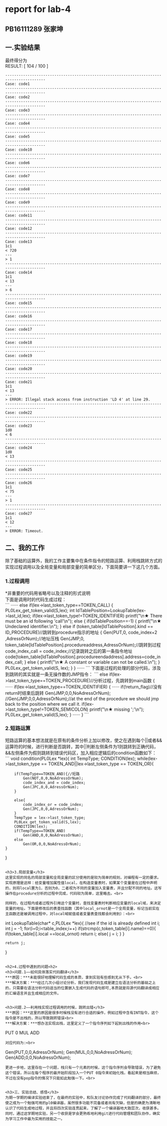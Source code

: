 <h1>report for lab-4</h1>
<h2>PB16111289 张家坤</h2>

<h2>一.实验结果</h2>

最终得分为<br>
RESULT: [  104  / 100 ]<br>

```
----------------------------------------------------------------------------------------
Case: code1
----------------------------------------------------------------------------------------
Case: code2
----------------------------------------------------------------------------------------
Case: code3
----------------------------------------------------------------------------------------
Case: code4
----------------------------------------------------------------------------------------
Case: code5
----------------------------------------------------------------------------------------
Case: code10
----------------------------------------------------------------------------------------
Case: code6
----------------------------------------------------------------------------------------
Case: code7
----------------------------------------------------------------------------------------
Case: code8
----------------------------------------------------------------------------------------
Case: code9
----------------------------------------------------------------------------------------
Case: code11
----------------------------------------------------------------------------------------
Case: code12
----------------------------------------------------------------------------------------
Case: code13
1c1
< 720
---
> 1
----------------------------------------------------------------------------------------
Case: code14
1c1
< 13
---
> 6
----------------------------------------------------------------------------------------
Case: code15
----------------------------------------------------------------------------------------
Case: code16
----------------------------------------------------------------------------------------
Case: code17
----------------------------------------------------------------------------------------
Case: code18
----------------------------------------------------------------------------------------
Case: code19
----------------------------------------------------------------------------------------
Case: code20
----------------------------------------------------------------------------------------
Case: code21
1c1
< 13
---
> ERROR: Illegal stack access from instruction 'LD 4' at line 29.
----------------------------------------------------------------------------------------
Case: code22
----------------------------------------------------------------------------------------
Case: code23
1d0
< 6
----------------------------------------------------------------------------------------
Case: code24
1d0
< 13
----------------------------------------------------------------------------------------
Case: code25
----------------------------------------------------------------------------------------
Case: code26
1c1
< 75
---
> 1
----------------------------------------------------------------------------------------
Case: code27
1c1
< 12
---
> ERROR: Timeout.

```

<h2>二、我的工作</h2>

除了基础的运算外，我的工作主要集中在条件指令的短路运算、利用栈跳转方式的实现过程调用以及全局变量和局部变量的简单区分，下面简要讲一下这几个方面。

<h3>1.过程调用</h3>
*非重要的代码用省略号以及注释的形式说明<br
关于过程调用，最初的形式是在生成汇编的时候直接生成静态地址，这样做其实与真正的程序相违背，也很难实现递归调用，为了解决这个问题后修改为利用栈的方式来跳转，基本思想并不繁琐，主要是在调用的时候，将下条指令的地址压入栈，过程返回的时候直接利用JMP指令来跳转到栈顶的返回地址即可。<br>
下面是调用时的代码生成过程：<br>
```
    ······
    else if(lex->last_token_type==TOKEN_CALL)
    {
	    PL0Lex_get_token_valid(S,lex);
	    int IdTablePosition=LookupTable(lex->last_id,lex);
	    if(lex->last_token_type!=TOKEN_IDENTIFIER)
	        printf("\n★  There must be an id following 'call'\n");
	    else {
            if(IdTablePosition==-1)
            {
                printf("\n★  Undeclared identifier.\n");
            }
            else if (token_table[IdTablePosition].kind == ID_PROCEDURE)//跳转到procedure指示的地址
            {
				Gen(PUT,0, code_index+2 ,AdressOrNum);//地址压栈
                Gen(JMP,0, token_table[IdTablePosition].procedureaddress,AdressOrNum);//跳转到过程
                code_index_call = code_index;//记录跳转之后的第一条指令地址
				code[token_table[IdTablePosition].procedureendaddress].address=code_index_call;
            }
            else {
                printf("\n★  A constant or variable can not be called.\n");
            }
            PL0Lex_get_token_valid(S, lex);
        }
	}
    ······
```
下面是过程的处理的部分代码，涉及到跳转的其实就是一条无操作数的JMP指令：
```
else if(lex->last_token_type==TOKEN_PROCEDURE)//分析过程，先跳转到main函数
		{
			······							
			if(lex->last_token_type==TOKEN_IDENTIFIER)
			{
				······
				if(!return_flag)//没有return时结束后跳转
					Gen(JMP,0,0,NoAdressOrNum);
                    //Gen(JMP,0,0,AdressOrNum);//at the end of the procedure we should jmp back to the position where we call it.
				if(lex->last_token_type!=TOKEN_SEMICOLON)	
					printf("\n★  missing ';'\n");
				PL0Lex_get_token_valid(S,lex);
			}
			······
		}
```

<h3>2.短路运算</h3>
短路运算的基本想法就是在原有的条件分析上加以修改，使之在遇到每个||或者&&运算符的时候，进行判断是否跳转，其中||判断左侧条件为1则跳转到正确代码，&&左侧条件为假则跳转到错误代码区，加入相应逻辑后的condition函数如下：<br>
```
void condition(PL0Lex *lex){
	int TempType;
	CONDITION(lex);
	while(lex->last_token_type == TOKEN_AND||lex->last_token_type == TOKEN_OR){

		if(TempType==TOKEN_AND){//短路
			Gen(NOT,0,0,NoAdressOrNum);
			code_index_and = code_index;
			Gen(JPC,0,0,AdressOrNum);
		}
			
		else{
			code_index_or = code_index;
			Gen(JPC,0,0,AdressOrNum);
		}
		TempType = lex->last_token_type;
		PL0Lex_get_token_valid(S,lex);
		CONDITION(lex);
		if(TempType==TOKEN_AND)
			Gen(AND,0,0,NoAdressOrNum);
		else
			Gen(OR,0,0,NoAdressOrNum);
	}
}
```

<h3>3.局部变量</h3>
这里实现的同名的局部变量和全局变量的区分使用的是较为简单的规则，对编程有一定的要求。实现原理是这样：给变量增加属性值local，在构造变量表时，如果某个变量是在过程中声明的，则将local置为1，否则为0，二者视为不同的变量加入变量表，并且分配不同的地址。这写操作在procedure分析的过程中完成，代码较为简单，这里略去。<br>

同样的，在过程内或者过程外引用这个变量时，查找变量表时判断相应变量的local域，来决定变量的地址。下面是修改后的表查找函数（其中local_ornot是一个全局变量，标记当前实在主函数还是被调用过程中，对local域赋值或者变量表查找都会利用到）：<br>

```
int LookupTable(char* c,PL0Lex *lex){					//see if the id is already defined
	int i;
	int j = -1;
	for(i=0;i<table_index;i++)
		if(strcmp(c,token_table[i].name)==0){
			if(token_table[i].local ==local_ornot)
				return i;
			else{
				j = i;
			}
		}		
				
	return j;
}

```

<h2>4.过程中遇到的问题<h2>
<h3>问题.1——如何具体落实代码翻译</h3>
***原因：***未能很好地理解代码生成的本质，拿到实验有些感到无从下手。<br>
***解决方案：***经过几次小组讨论分析，我们发现代码生成是建立在语法分析的基础之上的，只需要在语法分析代码适当的位置嵌入生成代码的语句即可,本质就是将源代码翻译成相应的汇编语言并且生成相应的文件。


<h3>问题.2——利用栈实现过程调用的时候，跳转出错</h3>
***原因：***这里的原因是很多时候栈没有进行合适的操作，例如过程中含有INT指令，这个指令是不出栈的，所以导致跳转错误<br>
***解决方案：***想办法实现出栈，这里定义了一个指令序列如下起到出栈的作用<br>

```
PUT 0
MUL
ADD
```
对应代码为:<br>
```
Gen(PUT,0,0,AdressOrNum);
Gen(MUL,0,0,NoAdressOrNum);
Gen(ADD,0,0,NoAdressOrNum);
```
更进一步地，这里存在一个问题，栈只有一个元素的时候，这个指令序列会导致错误，为了避免这个错误，所以在每个程序的最开始阶段加入一个PUT 0指令来初始化栈，看起来是相当麻烦，不过在没有pop指令的情况下只能如此勉强一下。<br>


<h3>三、实验总结、感悟</h3>
为期一学期的编译实验结束了，在最终的实验中，和队友讨论协作完成了代码翻译的部分，最终使之成为一个勉强可用的pl0编译器，虽然很多功能不完备或者尚有欠缺，但是的确更为清晰地认识了代码生成地过程，并且将四次实验连贯起来，了解了一个编译器地大致层次，收获甚多。
同时，通过这学期地实验，另一个收获是学会更熟练地利用git进行代码管理和团队协作，确实为学习工作中最为实用的技能之一。



